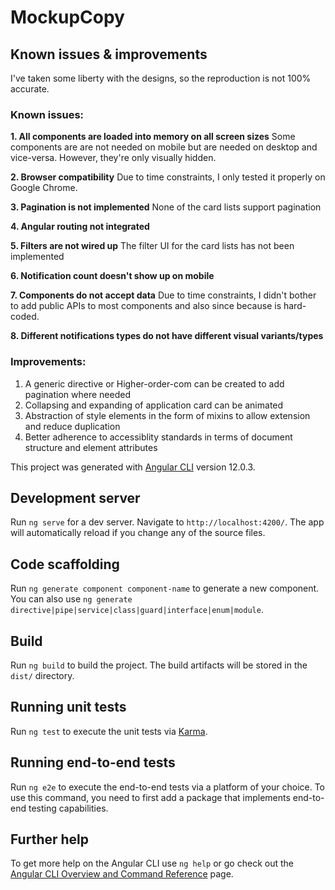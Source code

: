 # MockupCopy

## Known issues & improvements

I've taken some liberty with the designs, so the reproduction is not 100% accurate.

### Known issues:

**1. All components are loaded into memory on all screen sizes**
Some components are are not needed on mobile but are needed on desktop and vice-versa. However, they're only visually hidden.

**2. Browser compatibility**
Due to time constraints, I only tested it properly on Google Chrome.

**3. Pagination is not implemented**
None of the card lists support pagination

**4. Angular routing not integrated**

**5. Filters are not wired up**
The filter UI for the card lists has not been implemented

**6. Notification count doesn't show up on mobile**

**7. Components do not accept data**
Due to time constraints, I didn't bother to add public APIs to most components and also since because is hard-coded.

**8. Different notifications types do not have different visual variants/types**

### Improvements:

1. A generic directive or Higher-order-com can be created to add pagination where needed
2. Collapsing and expanding of application card can be animated
3. Abstraction of style elements in the form of mixins to allow extension and reduce duplication
4. Better adherence to accessiblity standards in terms of document structure and element attributes

This project was generated with [Angular CLI](https://github.com/angular/angular-cli) version 12.0.3.

## Development server

Run `ng serve` for a dev server. Navigate to `http://localhost:4200/`. The app will automatically reload if you change any of the source files.

## Code scaffolding

Run `ng generate component component-name` to generate a new component. You can also use `ng generate directive|pipe|service|class|guard|interface|enum|module`.

## Build

Run `ng build` to build the project. The build artifacts will be stored in the `dist/` directory.

## Running unit tests

Run `ng test` to execute the unit tests via [Karma](https://karma-runner.github.io).

## Running end-to-end tests

Run `ng e2e` to execute the end-to-end tests via a platform of your choice. To use this command, you need to first add a package that implements end-to-end testing capabilities.

## Further help

To get more help on the Angular CLI use `ng help` or go check out the [Angular CLI Overview and Command Reference](https://angular.io/cli) page.
